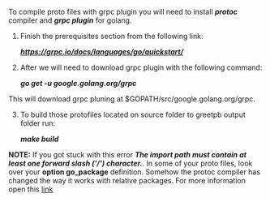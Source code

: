 To compile proto files with grpc plugin you will need to install ***protoc*** compiler and ***grpc plugin*** for golang. 

1. Finish the prerequisites section from the following link:

	***https://grpc.io/docs/languages/go/quickstart/***

2. After we will need to download grpc plugin with the following command:
 
	***go get -u google.golang.org/grpc***

This will download grpc pluning at $GOPATH/src/google.golang.org/grpc. 

3. To build those protofiles located on source folder to greetpb output folder run:

	***make build***
	
**NOTE:** If you got stuck with this error ***The import path must contain at least one forward slash ('/') character.***. In some of your proto files, look over your **option go_package** definition. Somehow the protoc compiler has changed the way it works with relative packages. For more information open this [link](https://github.com/techschool/pcbook-go/issues/3#issuecomment-823206034)
